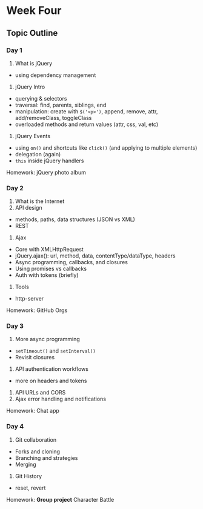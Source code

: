 # Week Four

## Topic Outline

### Day 1

1. What is jQuery
  * using dependency management
1. jQuery Intro
  * querying & selectors
  * traversal: find, parents, siblings, end
  * manipulation: create with `$('<p>')`, append, remove, attr, add/removeClass, toggleClass
  * overloaded methods and return values (attr, css, val, etc)
1. jQuery Events
  * using `on()` and shortcuts like `click()` (and applying to multiple elements)
  * delegation (again)
  * `this` inside jQuery handlers

Homework: jQuery photo album

### Day 2

1. What is the Internet
1. API design
  * methods, paths, data structures (JSON vs XML)
  * REST
1. Ajax
  * Core with XMLHttpRequest
  * jQuery.ajax(): url, method, data, contentType/dataType, headers
  * Async programming, callbacks, and closures
  * Using promises vs callbacks
  * Auth with tokens (briefly)
1. Tools
  * http-server

Homework: GitHub Orgs

### Day 3

1. More async programming
  * `setTimeout()` and `setInterval()`
  * Revisit closures
1. API authentication workflows
  * more on headers and tokens
1. API URLs and CORS
1. Ajax error handling and notifications

Homework: Chat app

### Day 4

1. Git collaboration
  * Forks and cloning
  * Branching and strategies
  * Merging
1. Git History
  * reset, revert

Homework: **Group project** Character Battle

